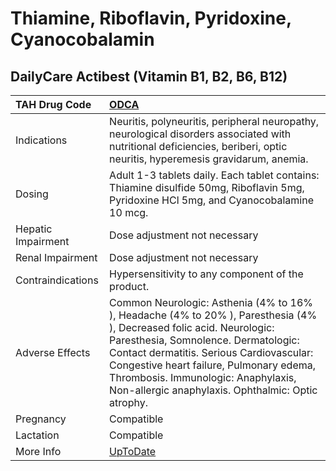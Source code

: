 # Thiamine, Riboflavin, Pyridoxine, Cyanocobalamin

## DailyCare Actibest (Vitamin B1, B2, B6, B12)

| TAH Drug Code      | [ODCA](https://www.tahsda.org.tw/drugs/hissearch.php?drug_code=ODCA)                                                                                                                                                                                                                                                                           |
|:-------------------|:-----------------------------------------------------------------------------------------------------------------------------------------------------------------------------------------------------------------------------------------------------------------------------------------------------------------------------------------------|
| Indications        | Neuritis, polyneuritis, peripheral neuropathy, neurological disorders associated with nutritional deficiencies, beriberi, optic neuritis, hyperemesis gravidarum, anemia.                                                                                                                                                                      |
| Dosing             | Adult 1-3 tablets daily. Each tablet contains: Thiamine disulfide 50mg, Riboflavin 5mg, Pyridoxine HCl 5mg, and Cyanocobalamine 10 mcg.                                                                                                                                                                                                        |
| Hepatic Impairment | Dose adjustment not necessary                                                                                                                                                                                                                                                                                                                  |
| Renal Impairment   | Dose adjustment not necessary                                                                                                                                                                                                                                                                                                                  |
| Contraindications  | Hypersensitivity to any component of the product.                                                                                                                                                                                                                                                                                              |
| Adverse Effects    | Common Neurologic: Asthenia (4% to 16% ), Headache (4% to 20% ), Paresthesia (4% ), Decreased folic acid. Neurologic: Paresthesia, Somnolence. Dermatologic: Contact dermatitis. Serious Cardiovascular: Congestive heart failure, Pulmonary edema, Thrombosis. Immunologic: Anaphylaxis, Non-allergic anaphylaxis. Ophthalmic: Optic atrophy. |
| Pregnancy          | Compatible                                                                                                                                                                                                                                                                                                                                     |
| Lactation          | Compatible                                                                                                                                                                                                                                                                                                                                     |
| More Info          | [UpToDate](https://www.uptodate.com/contents/thiamine,-riboflavin,-pyridoxine,-cyanocobalamin-drug-information)                                                                                                                                                                                                                                |

